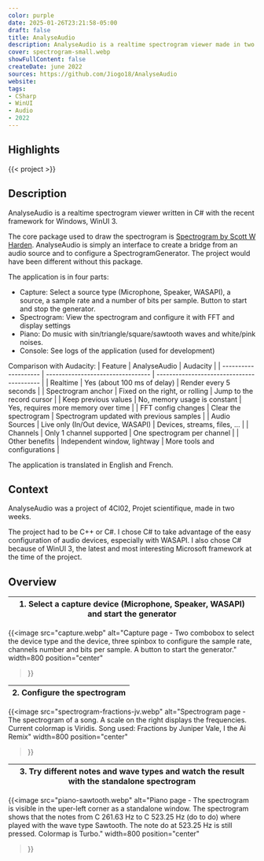 ```yaml
---
color: purple
date: 2025-01-26T23:21:58-05:00
draft: false
title: AnalyseAudio
description: AnalyseAudio is a realtime spectrogram viewer made in two weeks and written in C# with the framework WinUI 3.
cover: spectrogram-small.webp
showFullContent: false
createDate: june 2022
sources: https://github.com/Jiogo18/AnalyseAudio
website:
tags:
- CSharp
- WinUI
- Audio
- 2022
---
```


## Highlights

{{< project >}}

## Description

AnalyseAudio is a realtime spectrogram viewer written in C# with the recent framework for Windows, WinUI 3.

The core package used to draw the spectrogram is [Spectrogram by Scott W Harden](https://github.com/swharden/Spectrogram).
AnalyseAudio is simply an interface to create a bridge from an audio source and to configure a SpectrogramGenerator.
The project would have been different without this package.

The application is in four parts:
- Capture: Select a source type (Microphone, Speaker, WASAPI), a source, a sample rate and a number of bits per sample. Button to start and stop the generator.
- Spectrogram: View the spectrogram and configure it with FFT and display settings
- Piano: Do music with sin/triangle/square/sawtooth waves and white/pink noises.
- Console: See logs of the application (used for development)

Comparison with Audacity:
| Feature              | AnalyseAudio                      | Audacity                                  |
| -------------------- | --------------------------------- | ----------------------------------------- |
| Realtime             | Yes (about 100 ms of delay)       | Render every 5 seconds                    |
| Spectrogram anchor   | Fixed on the right, or rolling    | Jump to the record cursor                 |
| Keep previous values | No, memory usage is constant      | Yes, requires more memory over time       |
| FFT config changes   | Clear the spectrogram             | Spectrogram updated with previous samples |
| Audio Sources        | Live only (In/Out device, WASAPI) | Devices, streams, files, ...              |
| Channels             | Only 1 channel supported          | One spectrogram per channel               |
| Other benefits       | Independent window, lightway      | More tools and configurations             |

The application is translated in English and French.

## Context

AnalyseAudio was a project of 4CI02, Projet scientifique, made in two weeks.

The project had to be C++ or C#.
I chose C# to take advantage of the easy configuration of audio devices, especially with WASAPI.
I also chose C# because of WinUI 3, the latest and most interesting Microsoft framework at the time of the project.

## Overview

| 1. Select a capture device (Microphone, Speaker, WASAPI) and start the generator |
| -------------------------------------------------------------------------------- |
{{<image
	src="capture.webp"
	alt="Capture page - Two combobox to select the device type and the device, three spinbox to configure the sample rate, channels number and bits per sample. A button to start the generator."
	width=800
	position="center"
>}}

| 2. Configure the spectrogram |
| ---------------------------- |
{{<image
	src="spectrogram-fractions-jv.webp"
	alt="Spectrogram page - The spectrogram of a song. A scale on the right displays the frequencies. Current colormap is Viridis. Song used: Fractions by Juniper Vale, I the Ai Remix"
	width=800
	position="center"
>}}

| 3. Try different notes and wave types and watch the result with the standalone spectrogram |
| ------------------------------------------------------------------------------------------ |
{{<image
	src="piano-sawtooth.webp"
	alt="Piano page - The spectrogram is visible in the uper-left corner as a standalone window. The spectrogram shows that the notes from C 261.63	Hz to C 523.25 Hz (do to do) where played with the wave type Sawtooth. The note do at 523.25 Hz is still pressed. Colormap is Turbo."
	width=800
	position="center"
>}}
